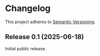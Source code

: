 # Changelog

This project adheres to [Semantic
Versioning](https://semver.org/spec/v2.0.0.html).

## Release 0.1 (2025-06-18)

Initial public release.

